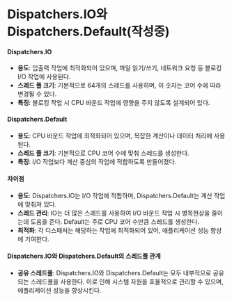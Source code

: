 # Dispatchers.IO와 Dispatchers.Default(작성중)

#### Dispatchers.IO

* **용도**: 입출력 작업에 최적화되어 있으며, 파일 읽기/쓰기, 네트워크 요청 등 블로킹 I/O 작업에 사용된다.
* **스레드 풀 크기**: 기본적으로 64개의 스레드를 사용하며, 이 숫자는 코어 수에 따라 변경될 수 있다.
* **특징**: 블로킹 작업 시 CPU 바운드 작업에 영향을 주지 않도록 설계되어 있다.

#### Dispatchers.Default

* **용도**: CPU 바운드 작업에 최적화되어 있으며, 복잡한 계산이나 데이터 처리에 사용된다.
* **스레드 풀 크기**: 기본적으로 CPU 코어 수에 맞춰 스레드를 생성한다.
* **특징**: I/O 작업보다 계산 중심의 작업에 적합하도록 만들어졌다.

#### 차이점

* **용도**: Dispatchers.IO는 I/O 작업에 적합하며, Dispatchers.Default는 계산 작업에 맞춰져 있다.
* **스레드 관리**: IO는 더 많은 스레드를 사용하여 I/O 바운드 작업 시 병목현상을 줄이는데 도움을 준다. Default는 주로 CPU 코어 수만큼 스레드를 생성한다.
* **최적화**: 각 디스패처는 해당하는 작업에 최적화되어 있어, 애플리케이션 성능 향상에 기여한다.





#### Dispatchers.IO와 Dispatchers.Default의 스레드풀 관계

* **공유 스레드풀**: Dispatchers.IO와 Dispatchers.Default는 모두 내부적으로 공유되는 스레드풀을 사용한다. 이로 인해 시스템 자원을 효율적으로 관리할 수 있으며, 애플리케이션 성능을 향상시킨다.





